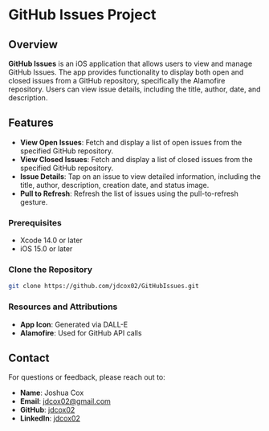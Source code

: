 # GitHub Issues Project

## Overview

**GitHub Issues** is an iOS application that allows users to view and manage GitHub Issues. The app provides functionality to display both open and closed issues from a GitHub repository, specifically the Alamofire repository. Users can view issue details, including the title, author, date, and description.

## Features

- **View Open Issues**: Fetch and display a list of open issues from the specified GitHub repository.
- **View Closed Issues**: Fetch and display a list of closed issues from the specified GitHub repository.
- **Issue Details**: Tap on an issue to view detailed information, including the title, author, description, creation date, and status image.
- **Pull to Refresh**: Refresh the list of issues using the pull-to-refresh gesture.

### Prerequisites

- Xcode 14.0 or later
- iOS 15.0 or later

### Clone the Repository

```bash
git clone https://github.com/jdcox02/GitHubIssues.git
```

### Resources and Attributions

- **App Icon**: Generated via DALL-E
- **Alamofire**: Used for GitHub API calls

## Contact

For questions or feedback, please reach out to:

- **Name**: Joshua Cox
- **Email**: [jdcox02@gmail.com](mailto:jdcox02@gmail.com)
- **GitHub**: [jdcox02](https://github.com/jdcox02)
- **LinkedIn**: [jdcox02](https://www.linkedin.com/in/jdcox02)
